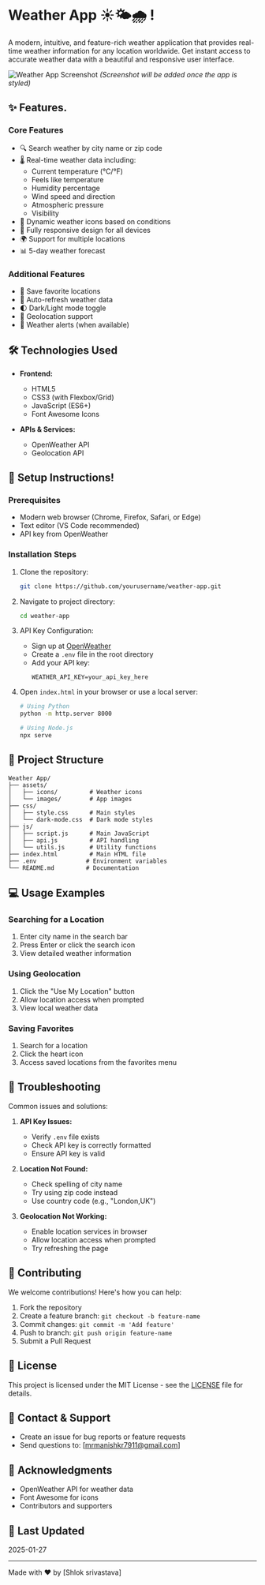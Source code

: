   # Weather App ☀️🌤️🌧️ ! 

A modern, intuitive, and feature-rich weather application that provides real-time weather information for any location worldwide. Get instant access to accurate weather data with a beautiful and responsive user interface.

![Weather App Screenshot](screenshots/weather-app.png)
*(Screenshot will be added once the app is styled)*

## ✨ Features. 

### Core Features
- 🔍 Search weather by city name or zip code
- 🌡️ Real-time weather data including:
  - Current temperature (°C/°F)
  - Feels like temperature
  - Humidity percentage
  - Wind speed and direction
  - Atmospheric pressure
  - Visibility
- 🎨 Dynamic weather icons based on conditions
- 📱 Fully responsive design for all devices
- 🌍 Support for multiple locations
- 📊 5-day weather forecast

### Additional Features
- 💾 Save favorite locations
- 🔄 Auto-refresh weather data
- 🌓 Dark/Light mode toggle
- 📍 Geolocation support
- 🔔 Weather alerts (when available)

## 🛠️ Technologies Used

- **Frontend:**
  - HTML5
  - CSS3 (with Flexbox/Grid)
  - JavaScript (ES6+)
  - Font Awesome Icons
  
- **APIs & Services:**
  - OpenWeather API
  - Geolocation API

## 🚀 Setup Instructions! 

### Prerequisites
- Modern web browser (Chrome, Firefox, Safari, or Edge)
- Text editor (VS Code recommended)
- API key from OpenWeather

### Installation Steps

1. Clone the repository:
   ```bash
   git clone https://github.com/yourusername/weather-app.git
   ```

2. Navigate to project directory:
   ```bash
   cd weather-app
   ```

3. API Key Configuration:
   - Sign up at [OpenWeather](https://openweathermap.org/api)
   - Create a `.env` file in the root directory
   - Add your API key:
     ```env
     WEATHER_API_KEY=your_api_key_here
     ```

4. Open `index.html` in your browser or use a local server:
   ```bash
   # Using Python
   python -m http.server 8000
   
   # Using Node.js
   npx serve
   ```

## 📁 Project Structure

```
Weather App/
├── assets/
│   ├── icons/         # Weather icons
│   └── images/        # App images
├── css/
│   ├── style.css      # Main styles
│   └── dark-mode.css  # Dark mode styles
├── js/
│   ├── script.js      # Main JavaScript
│   ├── api.js         # API handling
│   └── utils.js       # Utility functions
├── index.html         # Main HTML file
├── .env              # Environment variables
└── README.md         # Documentation
```

## 💻 Usage Examples

### Searching for a Location
1. Enter city name in the search bar
2. Press Enter or click the search icon
3. View detailed weather information

### Using Geolocation
1. Click the "Use My Location" button
2. Allow location access when prompted
3. View local weather data

### Saving Favorites
1. Search for a location
2. Click the heart icon
3. Access saved locations from the favorites menu

## 🔧 Troubleshooting

Common issues and solutions:

1. **API Key Issues:**
   - Verify `.env` file exists
   - Check API key is correctly formatted
   - Ensure API key is valid

2. **Location Not Found:**
   - Check spelling of city name
   - Try using zip code instead
   - Use country code (e.g., "London,UK")

3. **Geolocation Not Working:**
   - Enable location services in browser
   - Allow location access when prompted
   - Try refreshing the page

## 🤝 Contributing

We welcome contributions! Here's how you can help:

1. Fork the repository
2. Create a feature branch: `git checkout -b feature-name`
3. Commit changes: `git commit -m 'Add feature'`
4. Push to branch: `git push origin feature-name`
5. Submit a Pull Request

## 📝 License

This project is licensed under the MIT License - see the [LICENSE](LICENSE) file for details.

## 📧 Contact & Support

- Create an issue for bug reports or feature requests
- Send questions to: [mrmanishkr7911@gmail.com]

## 🙏 Acknowledgments

- OpenWeather API for weather data
- Font Awesome for icons
- Contributors and supporters

## 📅 Last Updated

2025-01-27

---
Made with ❤️ by [Shlok srivastava]
